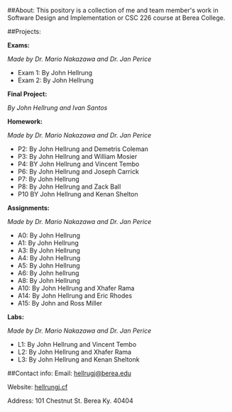 ##About:
This pository is a collection of me and team member's work in Software Design and Implementation or CSC 226 course at Berea College.

##Projects:

**Exams:**

_Made by Dr. Mario Nakazawa and Dr. Jan Perice_
* Exam 1: By John Hellrung 
* Exam 2: By John Hellrung
  
**Final Project:**

_By John Hellrung and Ivan Santos_
  
**Homework:**

_Made by Dr. Mario Nakazawa and Dr. Jan Perice_
* P2: By John Hellrung and Demetris Coleman
* P3: By John Hellrung and William Mosier  
* P4: BY John Hellrung and Vincent Tembo
* P6: By John Hellrung and Joseph Carrick
* P7: By John Hellrung
* P8: By John Hellrung and Zack Ball
* P10 BY John Hellrung and Kenan Shelton
    
**Assignments:**

_Made by Dr. Mario Nakazawa and Dr. Jan Perice_ 
* A0: By John Hellrung
* A1: By John Hellrung
* A3: By John Hellrung 
* A4: By John Hellrung
* A5: By John Hellrung
* A6: By John hellrung
* A8: By John Hellrung
* A10: By John Hellrung and Xhafer Rama
* A14: By John Hellrung and Eric Rhodes
* A15: By John and Ross Miller 
    
**Labs:**

_Made by Dr. Mario Nakazawa and Dr. Jan Perice_
* L1: By John Hellrung and Vincent Tembo
* L2: By John Hellrung and Xhafer Rama
* L3: By John Hellrung and Kenan Sheltonk
    
##Contact info:
Email: [hellrugj@berea.edu](hellrungj@berea.edu)

Website: [hellrungj.cf](hellrungj.cf) 

Address: 101 Chestnut St. Berea Ky. 40404 
